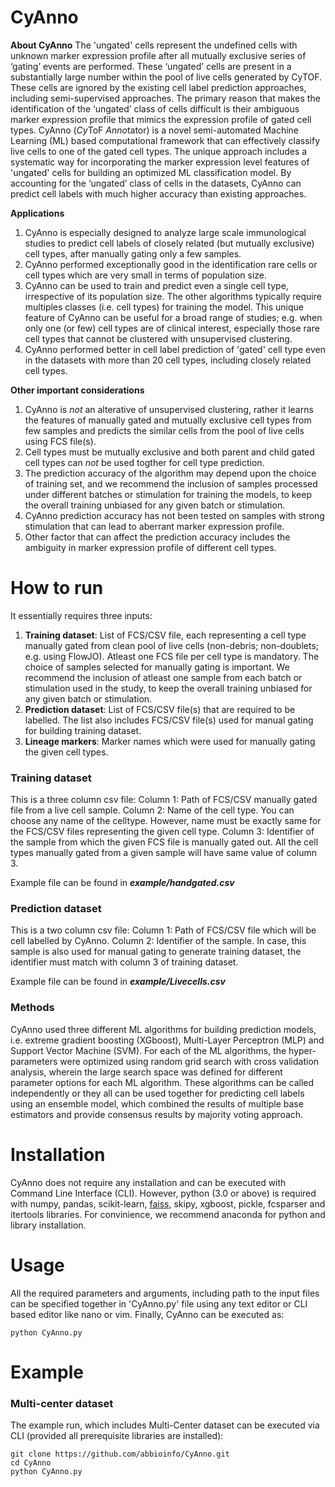 # CyAnno

**About CyAnno**
The 'ungated' cells represent the undefined cells with unknown marker expression profile after all mutually exclusive series of ‘gating’ events are performed. These ‘ungated’ cells are present in a substantially large number within the pool of live cells generated by CyTOF. These cells are ignored by the existing cell label prediction approaches, including semi-supervised approaches. The primary reason that makes the identification of the ‘ungated’ class of cells difficult is their ambiguous marker expression profile that mimics the expression profile of gated cell types.
CyAnno (*Cy*ToF *Anno*tator) is a novel semi-automated Machine Learning (ML) based computational framework that can effectively classify live cells to one of the gated cell types. The unique approach includes a systematic way for incorporating the marker expression level features of 'ungated' cells for building an optimized ML classification model. By accounting for the ‘ungated’ class of cells in the datasets, CyAnno can predict cell labels with much higher accuracy than existing approaches.

**Applications**
1. CyAnno is especially designed to analyze large scale immunological studies to predict cell labels of closely related (but mutually exclusive) cell types, after manually gating only a few samples.
2. CyAnno performed exceptionally good in the identification rare cells or cell types which are very small in terms of population size.
3. CyAnno can be used to train and predict even a single cell type, irrespective of its population size. The other algorithms typically require multiples classes (i.e. cell types) for training the model. This unique feature of CyAnno can be useful for a broad range of studies; e.g. when only one (or few) cell types are of clinical interest, especially those rare cell types that cannot be clustered with unsupervised clustering. 
4. CyAnno performed better in cell label prediction of 'gated' cell type even in the datasets with more than 20 cell types, including closely related cell types. 

**Other important considerations**
1. CyAnno is _not_ an alterative of unsupervised clustering, rather it learns the features of manually gated and mutually exclusive cell types from few samples and predicts the similar cells from the pool of live cells using FCS file(s).
2. Cell types must be mutually exclusive and both parent and child gated cell types can _not_ be used togther for cell type prediction.
3. The prediction accuracy of the algorithm may depend upon the choice of training set, and we recommend the inclusion of samples processed under different batches or stimulation for training the models, to keep the overall training unbiased for any given batch or stimulation. 
4. CyAnno prediction accuracy has not been tested on samples with strong stimulation that can lead to aberrant marker expression profile.
5. Other factor that can affect the prediction accuracy includes the ambiguity in marker expression profile of different cell types.

# How to run
It essentially requires three inputs:
1. **Training dataset**: List of FCS/CSV file, each representing a cell type manually gated from clean pool of live cells (non-debris; non-doublets; e.g. using FlowJO). Atleast one FCS file per cell type is mandatory. The choice of samples selected for manually gating is important. We recommend the inclusion of atleast one sample from each batch or stimulation used in the study, to keep the overall training unbiased for any given batch or stimulation.
2. **Prediction dataset**: List of FCS/CSV file(s) that are required to be labelled. The list also includes FCS/CSV file(s) used for manual gating for building training dataset.
3. **Lineage markers**: Marker names which were used for manually gating the given cell types.

### Training dataset 
This is a three column csv file:
Column 1: Path of FCS/CSV manually gated file from a live cell sample.
Column 2: Name of the cell type. You can choose any name of the celltype. However, name must be exactly same for the FCS/CSV files representing the given cell type.
Column 3: Identifier of the sample from which the given FCS file is manually gated out. All the cell types manually gated from a given sample will have same value of column 3. 

Example file can be found in **_example/handgated.csv_**

### Prediction dataset
This is a two column csv file:
Column 1: Path of FCS/CSV file which will be cell labelled by CyAnno. 
Column 2: Identifier of the sample. In case, this sample is also used for manual gating to generate training dataset, the identifier must match with column 3 of training dataset.

Example file can be found in **_example/Livecells.csv_**

### Methods
CyAnno used three different ML algorithms for building prediction models, i.e. extreme gradient boosting (XGboost), Multi-Layer Perceptron (MLP) and Support Vector Machine (SVM). For each of the ML algorithms, the hyper-parameters were optimized using random grid search with cross validation analysis, wherein the large search space was defined for different parameter options for each ML algorithm. These algorithms can be called independently or they all can be used together for predicting cell labels using an ensemble model, which combined the results of multiple base estimators and provide consensus results by majority voting approach. 

# Installation
CyAnno does not require any installation and can be executed with Command Line Interface (CLI). However, python (3.0 or above) is required with numpy, pandas, scikit-learn, [faiss](https://github.com/facebookresearch/faiss "Facebook nearest neighbourhod approximation"), skipy, xgboost, pickle, fcsparser and itertools libraries. For convinience, we recommend anaconda for python and library installation.

# Usage 

All the required parameters and arguments, including path to the input files can be specified together in 'CyAnno.py' file using any text editor or CLI based editor like nano or vim. Finally, CyAnno can be executed as:

```
python CyAnno.py
```


# Example
### Multi-center dataset
The example run, which includes Multi-Center dataset can be executed via CLI (provided all prerequisite libraries are installed):
```
git clone https://github.com/abbioinfo/CyAnno.git
cd CyAnno
python CyAnno.py
```

